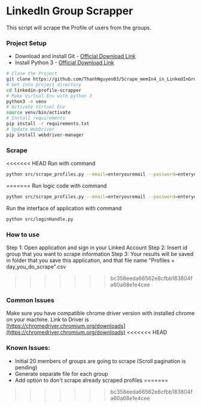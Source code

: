 # LinkedIn Group Scrapper
This script will scrape the Profile of users from the groups.

### Project Setup
* Download and install Git - [Official Download Link](https://git-scm.com/downloads)
* Install Python 3 - [Official Download Link](https://www.python.org/downloads/)
```bash
# Clone the Project
git clone https://github.com/ThanhNguyen03/Scrape_memIn4_in_LinkedInGroup.git
# Get into project directory
cd linkedin-profile-scrapper
# Make Virtual Env with python 3
python3 -m venv
# Activate Virtual Env
source venv/bin/activate
# Install requirements
pip install -r requirements.txt
# Update WebDriver
pip install webdriver-manager
``` 

### Scrape
<<<<<<< HEAD
Run with command
```bash
python src/scrape_profiles.py --email=enteryouremail --password=enteryourpassword --group_ids=entergroupid 
```
=======
Run logic code with command
```bash
python src/scrape_profiles.py --email=enteryouremail --password=enteryourpassword --group_ids=entergroupid 
```
Run the interface of application with command
```bash
python src/loginHandle.py 
```

### How to use
Step 1: Open application and sign in your Linked Account
Step 2: Insert id group that you want to scrape information
Step 3: Your results will be saved in folder that you save this application, and that file name "Profiles + day_you_do_scrape".csv
>>>>>>> bc358eeda66562e8cfbb183804fa60a68e1e4cee

### Common Issues
Make sure you have compatible chrome driver version with installed chrome on your machine.
Link to Driver is [https://chromedriver.chromium.org/downloads](https://chromedriver.chromium.org/downloads)
<<<<<<< HEAD


### Known Issues:
* Initial 20 members of groups are going to scrape (Scroll pagination is pending)
* Generate separate file for each group
* Add option to don't scrape already scraped profiles
=======
>>>>>>> bc358eeda66562e8cfbb183804fa60a68e1e4cee
